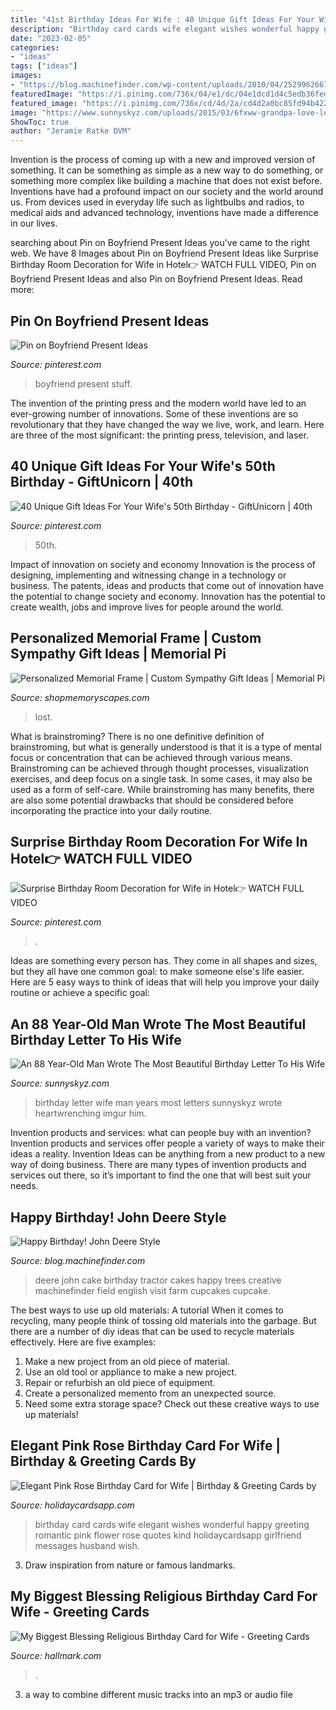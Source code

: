 ```yaml
---
title: "41st Birthday Ideas For Wife : 40 Unique Gift Ideas For Your Wife&#039;s 50th Birthday"
description: "Birthday card cards wife elegant wishes wonderful happy greeting romantic pink flower rose quotes kind holidaycardsapp girlfriend messages husband wish"
date: "2023-02-05"
categories:
- "ideas"
tags: ["ideas"]
images:
- "https://blog.machinefinder.com/wp-content/uploads/2010/04/2529962667_ca9d911728_b.jpg"
featuredImage: "https://i.pinimg.com/736x/04/e1/dc/04e1dcd1d4c5edb36fedf98c1313f9a1.jpg"
featured_image: "https://i.pinimg.com/736x/cd/4d/2a/cd4d2a0bc85fd94b42283ea43f6e1d75--boyfriend-stuff-boyfriend-ideas.jpg"
image: "https://www.sunnyskyz.com/uploads/2015/03/6fxww-grandpa-love-letter.jpg"
ShowToc: true
author: "Jeramie Ratke DVM"
---
```



Invention is the process of coming up with a new and improved version of something. It can be something as simple as a new way to do something, or something more complex like building a machine that does not exist before. Inventions have had a profound impact on our society and the world around us. From devices used in everyday life such as lightbulbs and radios, to medical aids and advanced technology, inventions have made a difference in our lives.

	

		
searching about Pin on Boyfriend Present Ideas you've came to the right web. We have 8 Images about Pin on Boyfriend Present Ideas like Surprise Birthday Room Decoration for Wife in Hotel👉 WATCH FULL VIDEO, Pin on Boyfriend Present Ideas and also Pin on Boyfriend Present Ideas. Read more:
		
    
## Pin On Boyfriend Present Ideas

<img loading=lazy src="https://i.pinimg.com/736x/cd/4d/2a/cd4d2a0bc85fd94b42283ea43f6e1d75--boyfriend-stuff-boyfriend-ideas.jpg" onerror="this.onerror=null;this.src='https://tse4.mm.bing.net/th?id=OIP.d5x6RCUXxzby6yOUUinU0AHaJ3&amp;pid=15.1';" alt="Pin on Boyfriend Present Ideas">

_Source: pinterest.com_

>boyfriend present stuff. 

	

The invention of the printing press and the modern world have led to an ever-growing number of innovations. Some of these inventions are so revolutionary that they have changed the way we live, work, and learn. Here are three of the most significant: the printing press, television, and laser.

    
## 40 Unique Gift Ideas For Your Wife&#039;s 50th Birthday - GiftUnicorn | 40th

<img loading=lazy src="https://i.pinimg.com/736x/04/e1/dc/04e1dcd1d4c5edb36fedf98c1313f9a1.jpg" onerror="this.onerror=null;this.src='https://tse1.mm.bing.net/th?id=OIP.8Q48slFM75bJWXo8sAVU3wHaLG&amp;pid=15.1';" alt="40 Unique Gift Ideas For Your Wife&#039;s 50th Birthday - GiftUnicorn | 40th">

_Source: pinterest.com_

>50th. 

	

Impact of innovation on society and economy
Innovation is the process of designing, implementing and witnessing change in a technology or business. The patents, ideas and products that come out of innovation have the potential to change society and economy. Innovation has the potential to create wealth, jobs and improve lives for people around the world.

    
## Personalized Memorial Frame | Custom Sympathy Gift Ideas | Memorial Pi

<img loading=lazy src="https://cdn.shopify.com/s/files/1/0074/2110/0096/products/il_fullxfull.1400565349_zcxy_1024x1024@2x.jpg?v=1613031968" onerror="this.onerror=null;this.src='https://tse4.mm.bing.net/th?id=OIP.YJumxupytz13hVmUojH6kQHaH0&amp;pid=15.1';" alt="Personalized Memorial Frame | Custom Sympathy Gift Ideas | Memorial Pi">

_Source: shopmemoryscapes.com_

>lost. 

	

What is brainstroming?
There is no one definitive definition of brainstroming, but what is generally understood is that it is a type of mental focus or concentration that can be achieved through various means. Brainstroming can be achieved through thought processes, visualization exercises, and deep focus on a single task. In some cases, it may also be used as a form of self-care. While brainstroming has many benefits, there are also some potential drawbacks that should be considered before incorporating the practice into your daily routine.

    
## Surprise Birthday Room Decoration For Wife In Hotel👉 WATCH FULL VIDEO

<img loading=lazy src="https://i.pinimg.com/736x/72/e3/cb/72e3cb26240b84c2a5f8e08fde70f22c.jpg" onerror="this.onerror=null;this.src='https://tse4.mm.bing.net/th?id=OIP.C_LwjbFHOV2zTkgl6RbCkwHaHa&amp;pid=15.1';" alt="Surprise Birthday Room Decoration for Wife in Hotel👉 WATCH FULL VIDEO">

_Source: pinterest.com_

>. 

	

Ideas are something every person has. They come in all shapes and sizes, but they all have one common goal: to make someone else's life easier. Here are 5 easy ways to think of ideas that will help you improve your daily routine or achieve a specific goal: 

    
## An 88 Year-Old Man Wrote The Most Beautiful Birthday Letter To His Wife

<img loading=lazy src="https://www.sunnyskyz.com/uploads/2015/03/6fxww-grandpa-love-letter.jpg" onerror="this.onerror=null;this.src='https://tse2.mm.bing.net/th?id=OIP.geT343UXYvXCDTBNQZUS2wHaJ4&amp;pid=15.1';" alt="An 88 Year-Old Man Wrote The Most Beautiful Birthday Letter To His Wife">

_Source: sunnyskyz.com_

>birthday letter wife man years most letters sunnyskyz wrote heartwrenching imgur him. 

	

Invention products and services: what can people buy with an invention?
Invention products and services offer people a variety of ways to make their ideas a reality. Invention Ideas can be anything from a new product to a new way of doing business. There are many types of invention products and services out there, so it’s important to find the one that will best suit your needs.

    
## Happy Birthday! John Deere Style

<img loading=lazy src="https://blog.machinefinder.com/wp-content/uploads/2010/04/2529962667_ca9d911728_b.jpg" onerror="this.onerror=null;this.src='https://tse4.mm.bing.net/th?id=OIP.AysJ2IdVfTJ2eMizu6CagQHaFj&amp;pid=15.1';" alt="Happy Birthday! John Deere Style">

_Source: blog.machinefinder.com_

>deere john cake birthday tractor cakes happy trees creative machinefinder field english visit farm cupcakes cupcake. 

	

The best ways to use up old materials: A tutorial
When it comes to recycling, many people think of tossing old materials into the garbage. But there are a number of diy ideas that can be used to recycle materials effectively. Here are five examples:
1. Make a new project from an old piece of material.
2. Use an old tool or appliance to make a new project.
3. Repair or refurbish an old piece of equipment. 
4. Create a personalized memento from an unexpected source.
5. Need some extra storage space? Check out these creative ways to use up materials!

    
## Elegant Pink Rose Birthday Card For Wife | Birthday &amp; Greeting Cards By

<img loading=lazy src="https://www.holidaycardsapp.com/assets/card/b_day_fwi03.png" onerror="this.onerror=null;this.src='https://tse4.mm.bing.net/th?id=OIP.8ej92GmbZ-T71vT0Sp-EXwAAAA&amp;pid=15.1';" alt="Elegant Pink Rose Birthday Card for Wife | Birthday &amp; Greeting Cards by">

_Source: holidaycardsapp.com_

>birthday card cards wife elegant wishes wonderful happy greeting romantic pink flower rose quotes kind holidaycardsapp girlfriend messages husband wish. 

	

3. Draw inspiration from nature or famous landmarks.

    
## My Biggest Blessing Religious Birthday Card For Wife - Greeting Cards

<img loading=lazy src="https://www.hallmark.com/dw/image/v2/AALB_PRD/on/demandware.static/-/Sites-hallmark-master/default/dw498ec8f2/images/finished-goods/Biggest-Blessing-Religious-Birthday-Card_399MHB1764_03.jpg?sw=1200&amp;sh=1200&amp;sm=fit" onerror="this.onerror=null;this.src='https://tse3.mm.bing.net/th?id=OIP.dlzemetySM6IPmQWjX69NAHaHa&amp;pid=15.1';" alt="My Biggest Blessing Religious Birthday Card for Wife - Greeting Cards">

_Source: hallmark.com_

>. 

	

3. a way to combine different music tracks into an mp3 or audio file


